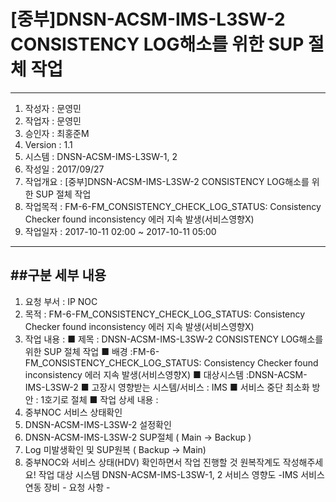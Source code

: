 # [중부]DNSN-ACSM-IMS-L3SW-2 CONSISTENCY LOG해소를 위한 SUP 절체 작업

-------------
1. 작성자	: 문영민	
2. 작업자	: 문영민
3. 승인자	: 최홍준M
3. Version	: 1.1	
4. 시스템	: DNSN-ACSM-IMS-L3SW-1, 2	
5. 작성일	: 2017/09/27
6. 작업개요	: [중부]DNSN-ACSM-IMS-L3SW-2 CONSISTENCY LOG해소를 위한 SUP 절체 작업
7. 작업목적	: FM-6-FM_CONSISTENCY_CHECK_LOG_STATUS: Consistency Checker found inconsistency 에러 지속 발생(서비스영향X)
8. 작업일자	: 2017-10-11 02:00 ~ 2017-10-11 05:00
-------------
##구분	세부 내용
-------------
1. 요청 부서	: IP NOC
2. 목적	: FM-6-FM_CONSISTENCY_CHECK_LOG_STATUS: Consistency Checker found inconsistency 에러 지속 발생(서비스영향X)
3. 작업 내용	: 
■ 제목 : DNSN-ACSM-IMS-L3SW-2 CONSISTENCY LOG해소를 위한 SUP 절체 작업
■ 배경 :FM-6-FM_CONSISTENCY_CHECK_LOG_STATUS: Consistency Checker found inconsistency 에러 지속 발생(서비스영향X)
■ 대상시스템 :DNSN-ACSM-IMS-L3SW-2
■ 고장시 영향받는 시스템/서비스 : IMS
■ 서비스 중단 최소화 방안 : 1호기로 절체
■ 작업 상세 내용 :
1. 중부NOC 서비스 상태확인
2. DNSN-ACSM-IMS-L3SW-2 설정확인
3. DNSN-ACSM-IMS-L3SW-2 SUP절체 ( Main -> Backup )
4. Log 미발생확인 및 SUP원복 ( Backup -> Main)
5. 중부NOC와 서비스 상태(HDV) 확인하면서 작업 진행할 것
원복작계도 작성해주세요!
작업 대상
시스템	DNSN-ACSM-IMS-L3SW-1, 2
서비스 영향도	-IMS
서비스 연동
장비	- 
요청 사항	-
